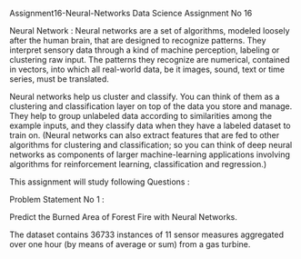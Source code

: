 Assignment16-Neural-Networks
 Data Science Assignment No 16

Neural Network :
Neural networks are a set of algorithms, modeled loosely after the human brain, that are designed to recognize patterns.
They interpret sensory data through a kind of machine perception, labeling or clustering raw input.
The patterns they recognize are numerical, contained in vectors, into which all real-world data, be it images, sound, text or time series, must be translated.

Neural networks help us cluster and classify. You can think of them as a clustering and classification layer on top of the data you store and manage. They help to group unlabeled data according to similarities among the example inputs, and they classify data when they have a labeled dataset to train on. (Neural networks can also extract features that are fed to other algorithms for clustering and classification; so you can think of deep neural networks as components of larger machine-learning applications involving algorithms for reinforcement learning, classification and regression.)

This assignment will study following Questions :

Problem Statement No 1 :

Predict the Burned Area of Forest Fire with Neural Networks.

The dataset contains 36733 instances of 11 sensor measures aggregated over one hour (by means of average or sum) from a gas turbine.
